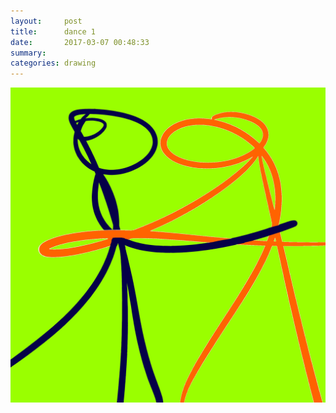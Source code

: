 ```yaml
---
layout:     post
title:      dance 1
date:       2017-03-07 00:48:33
summary:    
categories: drawing
---
```

![dance 1](/images/diary/dance-1.png "entwine")

